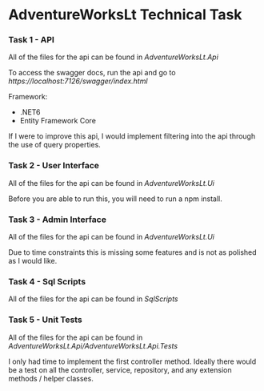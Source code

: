 # AdventureWorksLt Technical Task

### Task 1 - API
All of the files for the api can be found in *AdventureWorksLt.Api*

To access the swagger docs, run the api and go to *https://localhost:7126/swagger/index.html*

Framework:
- .NET6
- Entity Framework Core

If I were to improve this api, I would implement filtering into the api through the use of query properties.

### Task 2 - User Interface
All of the files for the api can be found in *AdventureWorksLt.Ui*

Before you are able to run this, you will need to run a npm install.

### Task 3 - Admin Interface
All of the files for the api can be found in *AdventureWorksLt.Ui*

Due to time constraints this is missing some features and is not as polished as I would like.

### Task 4 - Sql Scripts
All of the files for the api can be found in *SqlScripts*

### Task 5 - Unit Tests
All of the files for the api can be found in *AdventureWorksLt.Api/AdventureWorksLt.Api.Tests*

I only had time to implement the first controller method. Ideally there would be a test on all the controller, service, repository, and any extension methods / helper classes.